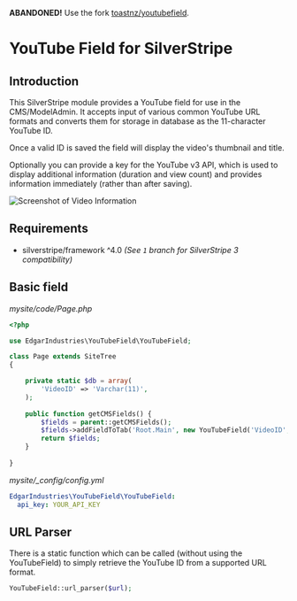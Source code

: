 **ABANDONED!** Use the fork [toastnz/youtubefield](https://github.com/toastnz/silverstripe-youtubefield).

# YouTube Field for SilverStripe

## Introduction

This SilverStripe module provides a YouTube field for use in the CMS/ModelAdmin. It accepts input of various common
YouTube URL formats and converts them for storage in database as the 11-character YouTube ID.

Once a valid ID is saved the field will display the video's thumbnail and title.

Optionally you can provide a key for the YouTube v3 API, which is used to display additional information (duration and
view count) and provides information immediately (rather than after saving).

![Screenshot of Video Information](https://cloud.githubusercontent.com/assets/1176635/10863696/39612420-803c-11e5-8940-95e190c06545.png)

## Requirements

 * silverstripe/framework ^4.0 _(See `1` branch for SilverStripe 3 compatibility)_

## Basic field

*mysite/code/Page.php*

```php
<?php

use EdgarIndustries\YouTubeField\YouTubeField;

class Page extends SiteTree
{

    private static $db = array(
        'VideoID' => 'Varchar(11)',
    );
    
    public function getCMSFields() {
        $fields = parent::getCMSFields();
        $fields->addFieldToTab('Root.Main', new YouTubeField('VideoID', 'YouTube Video'));
        return $fields;
    }
    
}
```

*mysite/_config/config.yml*
```yaml
EdgarIndustries\YouTubeField\YouTubeField:
  api_key: YOUR_API_KEY
```

## URL Parser

There is a static function which can be called (without using the YouTubeField) to simply retrieve the YouTube ID from
a supported URL format.

```php
YouTubeField::url_parser($url);
```

